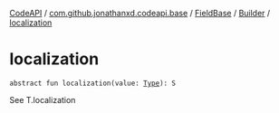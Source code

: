 [CodeAPI](../../../index.md) / [com.github.jonathanxd.codeapi.base](../../index.md) / [FieldBase](../index.md) / [Builder](index.md) / [localization](.)

# localization

`abstract fun localization(value: `[`Type`](http://docs.oracle.com/javase/6/docs/api/java/lang/reflect/Type.html)`): S`

See T.localization

